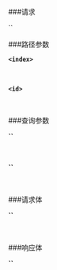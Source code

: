 

###请求

``

###路径参数

**`<index>`**

&emsp;&emsp;

**`<id>`**

&emsp;&emsp;

###查询参数

**``**

&emsp;&emsp;

**``**

&emsp;&emsp;

###请求体

**``**

&emsp;&emsp;

###响应体

**``**

&emsp;&emsp;